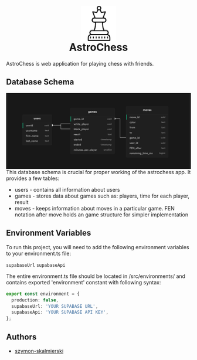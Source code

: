 <p align="center" style="margin-bottom: 0px !important;">
  <img src="/src/assets/images/favicon.png" alt="favicon" align="center">
</p>
<h1 align="center" style="margin-top: 0px !important;">AstroChess</h1>
AstroChess is web application for playing chess with friends.
<br>

## Database Schema

<img src="/src/assets/images/supabase-schema.png" alt="database-schema" align="center">
This database schema is crucial for proper working of the astrochess app. It provides a few tables:
<ul>
  <li>users - contains all information about users</li>
  <li>games - stores data about games such as: players, time for each player, result</li>
  <li>moves - keeps information about moves in a particular game. FEN notation after move holds an game structure for simpler implementation</li>
</ul>

## Environment Variables

To run this project, you will need to add the following environment variables to your environment.ts file:

`supabaseUrl`
`supabaseApi`

The entire environment.ts file should be located in /src/environments/ and contains exported 'environment' constant with following syntax:

```typescript
export const environment = {
  production: false,
  supabaseUrl: 'YOUR SUPABASE URL',
  supabaseApi: 'YOUR SUPABASE API KEY',
};
```


## Authors

- [szymon-skalmierski](https://github.com/szymon-skalmierski)